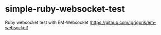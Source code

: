 # simple-ruby-websocket-test
Ruby websocket test with EM-Websocket (https://github.com/igrigorik/em-websocket)
